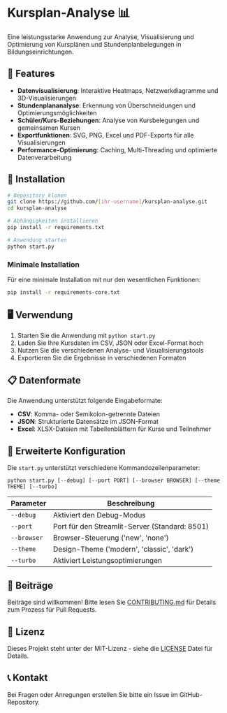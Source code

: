 # Kursplan-Analyse 📊

Eine leistungsstarke Anwendung zur Analyse, Visualisierung und Optimierung von Kursplänen und Stundenplanbelegungen in Bildungseinrichtungen.

## 🌟 Features

- **Datenvisualisierung**: Interaktive Heatmaps, Netzwerkdiagramme und 3D-Visualisierungen
- **Stundenplananalyse**: Erkennung von Überschneidungen und Optimierungsmöglichkeiten
- **Schüler/Kurs-Beziehungen**: Analyse von Kursbelegungen und gemeinsamen Kursen
- **Exportfunktionen**: SVG, PNG, Excel und PDF-Exports für alle Visualisierungen
- **Performance-Optimierung**: Caching, Multi-Threading und optimierte Datenverarbeitung

## 🚀 Installation

```bash
# Repository klonen
git clone https://github.com/[ihr-username]/kursplan-analyse.git
cd kursplan-analyse

# Abhängigkeiten installieren
pip install -r requirements.txt

# Anwendung starten
python start.py
```

### Minimale Installation

Für eine minimale Installation mit nur den wesentlichen Funktionen:

```bash
pip install -r requirements-core.txt
```

## 🖥️ Verwendung

1. Starten Sie die Anwendung mit `python start.py`
2. Laden Sie Ihre Kursdaten im CSV, JSON oder Excel-Format hoch
3. Nutzen Sie die verschiedenen Analyse- und Visualisierungstools
4. Exportieren Sie die Ergebnisse in verschiedenen Formaten

## 📋 Datenformate

Die Anwendung unterstützt folgende Eingabeformate:

- **CSV**: Komma- oder Semikolon-getrennte Dateien
- **JSON**: Strukturierte Datensätze im JSON-Format
- **Excel**: XLSX-Dateien mit Tabellenblättern für Kurse und Teilnehmer

## 🔧 Erweiterte Konfiguration

Die `start.py` unterstützt verschiedene Kommandozeilenparameter:

```
python start.py [--debug] [--port PORT] [--browser BROWSER] [--theme THEME] [--turbo]
```

| Parameter | Beschreibung |
|-----------|--------------|
| `--debug` | Aktiviert den Debug-Modus |
| `--port`  | Port für den Streamlit-Server (Standard: 8501) |
| `--browser` | Browser-Steuerung ('new', 'none') |
| `--theme` | Design-Theme ('modern', 'classic', 'dark') |
| `--turbo` | Aktiviert Leistungsoptimierungen |

## 🤝 Beiträge

Beiträge sind willkommen! Bitte lesen Sie [CONTRIBUTING.md](CONTRIBUTING.md) für Details zum Prozess für Pull Requests.

## 📄 Lizenz

Dieses Projekt steht unter der MIT-Lizenz - siehe die [LICENSE](LICENSE) Datei für Details.

## 📞 Kontakt

Bei Fragen oder Anregungen erstellen Sie bitte ein Issue im GitHub-Repository.

